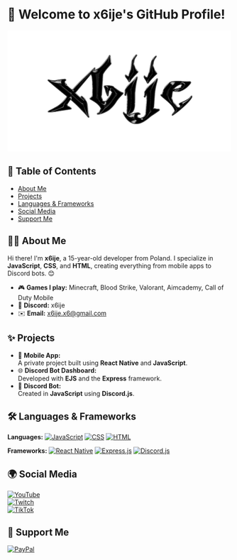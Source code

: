 # 👋 Welcome to x6ije's GitHub Profile!

![Banner](https://raw.githubusercontent.com/x6ijeX6/x6ijeX6/refs/heads/main/banner.png)

## 📖 Table of Contents
- [About Me](#-about-me)
- [Projects](#-projects)
- [Languages & Frameworks](#️-languages--frameworks)
- [Social Media](#-social-media)
- [Support Me](#-support-me)

## 🧑‍💻 About Me
Hi there! I'm **x6ije**, a 15-year-old developer from Poland. I specialize in **JavaScript**, **CSS**, and **HTML**, creating everything from mobile apps to Discord bots. 😊  

- 🎮 **Games I play:** Minecraft, Blood Strike, Valorant, Aimcademy, Call of Duty Mobile  
- 💬 **Discord:** x6ije  
- ✉️ **Email:** x6ije.x6@gmail.com  

## ✨ Projects
- 🌟 **Mobile App:**  
  A private project built using **React Native** and **JavaScript**.  
- 🌐 **Discord Bot Dashboard:**  
  Developed with **EJS** and the **Express** framework.  
- 🤖 **Discord Bot:**  
  Created in **JavaScript** using **Discord.js**.  

## 🛠️ Languages & Frameworks
**Languages:**
[![JavaScript](https://img.shields.io/badge/JavaScript-F7DF1E?style=for-the-badge&logo=javascript&logoColor=black)](https://developer.mozilla.org/en-US/docs/Web/JavaScript)
[![CSS](https://img.shields.io/badge/CSS-1572B6?style=for-the-badge&logo=css3&logoColor=white)](https://developer.mozilla.org/en-US/docs/Web/CSS)
[![HTML](https://img.shields.io/badge/HTML-E34F26?style=for-the-badge&logo=html5&logoColor=white)](https://developer.mozilla.org/en-US/docs/Web/HTML)

**Frameworks:**
[![React Native](https://img.shields.io/badge/React_Native-61DAFB?style=for-the-badge&logo=react&logoColor=black)](https://reactnative.dev/)
[![Express.js](https://img.shields.io/badge/Express.js-404D59?style=for-the-badge&logo=express&logoColor=white)](https://expressjs.com/)
[![Discord.js](https://img.shields.io/badge/Discord.js-5865F2?style=for-the-badge&logo=discord&logoColor=white)](https://discord.js.org/)

## 🌍 Social Media
[![YouTube](https://img.shields.io/badge/YouTube-FF0000?style=for-the-badge&logo=youtube&logoColor=white)](https://youtube.com/@x6ijeX6)  
[![Twitch](https://img.shields.io/badge/Twitch-9146FF?style=for-the-badge&logo=twitch&logoColor=white)](https://twitch.tv/x6ije)  
[![TikTok](https://img.shields.io/badge/TikTok-000000?style=for-the-badge&logo=tiktok&logoColor=white)](https://tiktok.com/@x6ije)  

## 💖 Support Me
[![PayPal](https://img.shields.io/badge/PayPal-00457C?style=for-the-badge&logo=paypal&logoColor=white)](https://paypal.me/x6ije) 
